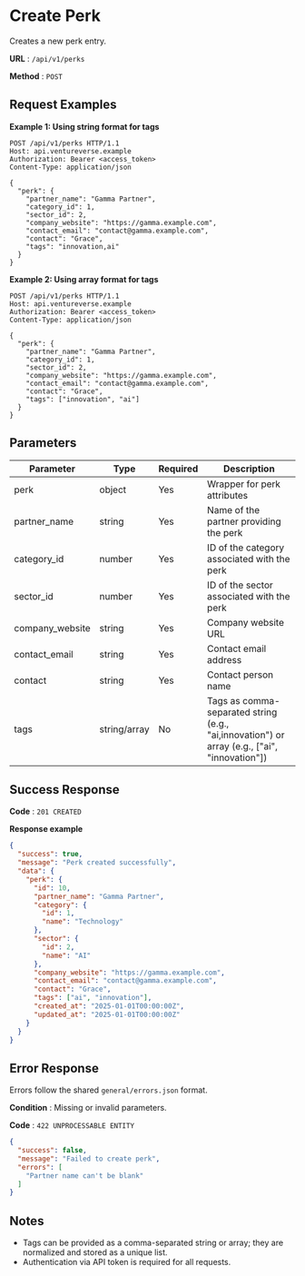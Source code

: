# Create Perk

Creates a new perk entry.

**URL** : `/api/v1/perks`

**Method** : `POST`

## Request Examples

**Example 1: Using string format for tags**

```http
POST /api/v1/perks HTTP/1.1
Host: api.ventureverse.example
Authorization: Bearer <access_token>
Content-Type: application/json

{
  "perk": {
    "partner_name": "Gamma Partner",
    "category_id": 1,
    "sector_id": 2,
    "company_website": "https://gamma.example.com",
    "contact_email": "contact@gamma.example.com",
    "contact": "Grace",
    "tags": "innovation,ai"
  }
}
```

**Example 2: Using array format for tags**

```http
POST /api/v1/perks HTTP/1.1
Host: api.ventureverse.example
Authorization: Bearer <access_token>
Content-Type: application/json

{
  "perk": {
    "partner_name": "Gamma Partner",
    "category_id": 1,
    "sector_id": 2,
    "company_website": "https://gamma.example.com",
    "contact_email": "contact@gamma.example.com",
    "contact": "Grace",
    "tags": ["innovation", "ai"]
  }
}
```

## Parameters

| Parameter        | Type          | Required | Description                                                        |
|------------------|---------------|----------|--------------------------------------------------------------------|
| perk             | object        | Yes      | Wrapper for perk attributes                                        |
| partner_name     | string        | Yes      | Name of the partner providing the perk                             |
| category_id      | number        | Yes      | ID of the category associated with the perk                        |
| sector_id        | number        | Yes      | ID of the sector associated with the perk                          |
| company_website  | string        | Yes      | Company website URL                                                |
| contact_email    | string        | Yes      | Contact email address                                              |
| contact          | string        | Yes      | Contact person name                                                |
| tags             | string/array  | No       | Tags as comma-separated string (e.g., "ai,innovation") or array (e.g., ["ai", "innovation"]) |

## Success Response

**Code** : `201 CREATED`

**Response example**

```json
{
  "success": true,
  "message": "Perk created successfully",
  "data": {
    "perk": {
      "id": 10,
      "partner_name": "Gamma Partner",
      "category": {
        "id": 1,
        "name": "Technology"
      },
      "sector": {
        "id": 2,
        "name": "AI"
      },
      "company_website": "https://gamma.example.com",
      "contact_email": "contact@gamma.example.com",
      "contact": "Grace",
      "tags": ["ai", "innovation"],
      "created_at": "2025-01-01T00:00:00Z",
      "updated_at": "2025-01-01T00:00:00Z"
    }
  }
}
```

## Error Response

Errors follow the shared `general/errors.json` format.

**Condition** : Missing or invalid parameters.

**Code** : `422 UNPROCESSABLE ENTITY`

```json
{
  "success": false,
  "message": "Failed to create perk",
  "errors": [
    "Partner name can't be blank"
  ]
}
```

## Notes

- Tags can be provided as a comma-separated string or array; they are normalized and stored as a unique list.
- Authentication via API token is required for all requests.

